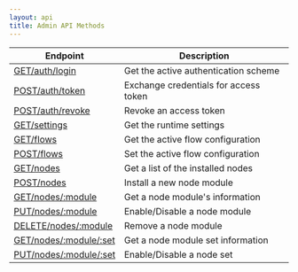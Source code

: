 ```yaml
---
layout: api
title: Admin API Methods
---
```


 Endpoint                                                   | Description 
------------------------------------------------------------|-------------------------
[<span>GET</span>/auth/login](get/auth/login)               | Get the active authentication scheme
[<span>POST</span>/auth/token](post/auth/token)             | Exchange credentials for access token
[<span>POST</span>/auth/revoke](post/auth/revoke)           | Revoke an access token
[<span>GET</span>/settings](get/settings)                   | Get the runtime settings
[<span>GET</span>/flows](get/flows)                         | Get the active flow configuration
[<span>POST</span>/flows](post/flows)                       | Set the active flow configuration
[<span>GET</span>/nodes](get/nodes)                         | Get a list of the installed nodes
[<span>POST</span>/nodes](post/nodes)                       | Install a new node module
[<span>GET</span>/nodes/:module](get/nodes/module)          | Get a node module's information
[<span>PUT</span>/nodes/:module](put/nodes/module)          | Enable/Disable a node module
[<span>DELETE</span>/nodes/:module](delete/nodes/module)    | Remove a node module
[<span>GET</span>/nodes/:module/:set](get/nodes/module/set) | Get a node module set information
[<span>PUT</span>/nodes/:module/:set](put/nodes/module/set) | Enable/Disable a node set

